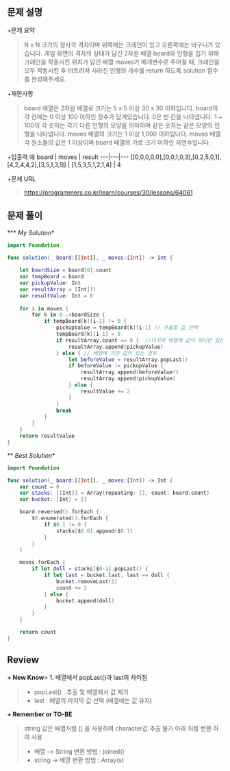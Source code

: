 문제 설명
--------

\+문제 요약
> N x N 크기의 정사각 격자이며 위쪽에는 크레인이 있고 오른쪽에는 바구니가 있습니다. 게임 화면의 격자의 상태가 담긴 2차원 배열 board와 인형을 집기 위해 크레인을 작동시킨 위치가 담긴 배열 moves가 매개변수로 주어질 때, 크레인을 모두 작동시킨 후 터트려져 사라진 인형의 개수를 return 하도록 solution 함수를 완성해주세요.

\+재한사항
>board 배열은 2차원 배열로 크기는 5 x 5 이상 30 x 30 이하입니다.
>board의 각 칸에는 0 이상 100 이하인 정수가 담겨있습니다.
>0은 빈 칸을 나타냅니다.
>1 ~ 100의 각 숫자는 각기 다른 인형의 모양을 의미하며 같은 숫자는 같은 모양의 인형을 나타냅니다.
>moves 배열의 크기는 1 이상 1,000 이하입니다.
>moves 배열 각 원소들의 값은 1 이상이며 board 배열의 가로 크기 이하인 자연수입니다.
 
\+입출력 예
 board | moves | result 
---|---|---
[[0,0,0,0,0],[0,0,1,0,3],[0,2,5,0,1],[4,2,4,4,2],[3,5,1,3,1]] | [1,5,3,5,1,2,1,4] | 4

\+문제 URL
>https://programmers.co.kr/learn/courses/30/lessons/64061



문제 풀이
---------

*** *My Solution**
```swift
import Foundation

func solution(_ board:[[Int]], _ moves:[Int]) -> Int {
    
    let boardSize = board[0].count
    var tempBoard = board
    var pickupValue: Int
    var resultArray = [Int]()
    var resultValue: Int = 0
    
    for i in moves {
        for k in 0..<boardSize {
            if tempBoard[k][i-1] != 0 {
                pickupValue = tempBoard[k][i-1] // 추출할 값 선택
                tempBoard[k][i-1] = 0
                if resultArray.count == 0 {  //마지막 배열에 값이 하나만 있는 경우
                    resultArray.append(pickupValue)
                } else { // 배열에 기존 값이 있는 경우
                    let beforeValue = resultArray.popLast()
                    if beforeValue != pickupValue {
                        resultArray.append(beforeValue!)
                        resultArray.append(pickupValue)
                    } else {
                        resultValue += 2
                    }
                }
                break
            }
        }
    } 
    return resultValue
}


```

** *Best Solution**
```swift
import Foundation

func solution(_ board:[[Int]], _ moves:[Int]) -> Int {
    var count = 0
    var stacks: [[Int]] = Array(repeating: [], count: board.count)
    var bucket: [Int] = []

    board.reversed().forEach {
        $0.enumerated().forEach {
            if $0.1 != 0 {
                stacks[$0.0].append($0.1)
            }
        }
    }

    moves.forEach {
        if let doll = stacks[$0-1].popLast() {
            if let last = bucket.last, last == doll {
                bucket.removeLast(1)
                count += 2
            } else {
                bucket.append(doll)
            }
        }
    }

    return count
}
```

Review
-----------------
**\+ New Know**> 1. 배열에서  popLast()과 last의 차이점
>   - popLast() : 추출 및 배열에서 값 제거
>   - last : 배열의 마지막 값 선택 (배열에는 값 유지)

**\+ Remember or TO-BE**
>string 값은 배열처럼 \[] 을 사용하여 character값 추출 불가 아래 처럼 변환 하여 사용
> * 배열 -> String 변환 방법 : joined()
> * string -> 배열 변환 방법 : Array(s)
